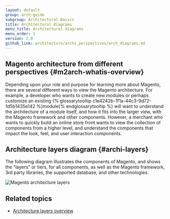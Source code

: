 ```yaml
---
layout: default
group: arch-guide
subgroup: Architectural Basics
title: Architectural diagrams
menu_title: Architectural diagrams
menu_order: 1
version: 2.0
github_link: architecture/archi_perspectives/arch_diagrams.md
---
```


## Magento architecture from different perspectives  {#m2arch-whatis-overview}

Depending upon your role and purpose for learning more about Magento, there are several different ways to view the Magento architecture. For example, a developer who wants to create new modules or perhaps customize an existing {% glossarytooltip c1e4242b-1f1a-44c3-9d72-1d5b1435e142 %}module{% endglossarytooltip %} will want to understand the architecture of a module itself, and how it fits into the larger view, with the Magento framework and other components. However, a merchant who wants to quickly build an online store front wants to view the collection of components from a higher level, and understand the components that impact the look, feel, and user interaction components.

## Architecture layers diagram {#archi-layers}

The following diagram illustrates the components of Magento, and shows the "layers" or tiers, for all components, as well as the Magento framework, 3rd party libraries, the supported database, and other technologies.

![Magento architecture layers]({{site.baseurl}}common/images/archi_diagrams_layers_alt4.jpg)

## Related topics

* <a href="{{page.baseurl}}architecture/archi_perspectives/ALayers_intro.html">Architecture layers overview</a>
